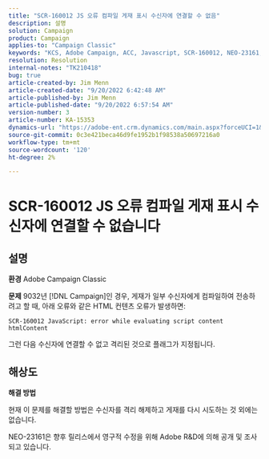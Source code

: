 ```yaml
---
title: "SCR-160012 JS 오류 컴파일 게재 표시 수신자에 연결할 수 없음"
description: 설명
solution: Campaign
product: Campaign
applies-to: "Campaign Classic"
keywords: "KCS, Adobe Campaign, ACC, Javascript, SCR-160012, NEO-23161, Adobe Campaign Classic, 오류, 수신자에 대한 게재 컴파일, 수신자에 연결할 수 없는 것으로 표시됨"
resolution: Resolution
internal-notes: "TK210418"
bug: true
article-created-by: Jim Menn
article-created-date: "9/20/2022 6:42:48 AM"
article-published-by: Jim Menn
article-published-date: "9/20/2022 6:57:54 AM"
version-number: 3
article-number: KA-15353
dynamics-url: "https://adobe-ent.crm.dynamics.com/main.aspx?forceUCI=1&pagetype=entityrecord&etn=knowledgearticle&id=08277d6e-af38-ed11-9db1-0022480866ad"
source-git-commit: 0c3e421beca46d9fe1952b1f98538a50697216a0
workflow-type: tm+mt
source-wordcount: '120'
ht-degree: 2%

---
```


# SCR-160012 JS 오류 컴파일 게재 표시 수신자에 연결할 수 없습니다

## 설명


<b>환경</b>
Adobe Campaign Classic

<b>문제</b>
9032년 [!DNL Campaign]인 경우, 게재가 일부 수신자에게 컴파일하여 전송하려고 할 때, 아래 오류와 같은 HTML 컨텐츠 오류가 발생하면:


```
SCR-160012 JavaScript: error while evaluating script content htmlContent
```


그런 다음 수신자에 연결할 수 없고 격리된 것으로 플래그가 지정됩니다.


## 해상도


<b>해결 방법</b>

현재 이 문제를 해결할 방법은 수신자를 격리 해제하고 게재를 다시 시도하는 것 외에는 없습니다.

NEO-23161은 향후 릴리스에서 영구적 수정을 위해 Adobe R&amp;D에 의해 공개 및 조사되고 있습니다.
